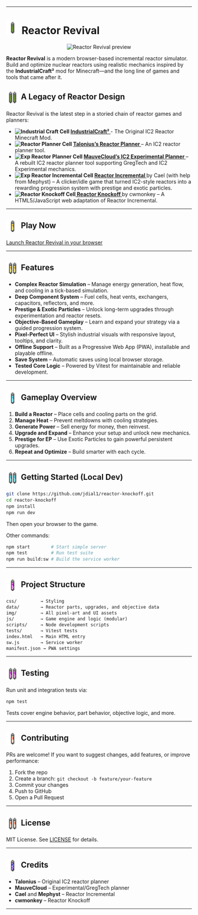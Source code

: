 
---
# <img src="https://github.com/jdial1/reactor-revival/blob/master/img/parts/cells/cell_1_1.png" width="35" alt="Reactor Revival icon"> Reactor Revival


<p align="center">
  <img src="https://github.com/jdial1/reactor-revival/blob/master/img/misc/preview.png" width="250" alt="Reactor Revival preview">
</p>

**Reactor Revival** is a modern browser-based incremental reactor simulator. Build and optimize nuclear reactors using realistic mechanics inspired by the **IndustrialCraft²** mod for Minecraft—and the long line of games and tools that came after it.

## <img src="https://github.com/jdial1/reactor-revival/blob/master/img/parts/cells/cell_1_2.png" width="35" alt="Reactor Revival Cell Icon" style="vertical-align: middle;">  A Legacy of Reactor Design

Reactor Revival is the latest step in a storied chain of reactor games and planners:
*  **<img src="https://wiki.industrial-craft.net/images/archive/c/cc/20120922200247%21Grid_Uranium_Cell.png" width="35" alt="Industrial Craft Cell">  [ IndustrialCraft² ](https://wiki.industrial-craft.net/index.php?title=Old_Reactor_Mechanics_and_Components)** - The Original IC2 Reactor Minecraft Mod.
*  **<img src="https://github.com/jdial1/reactor-revival/blob/master/img/misc/reactor_planner.png" width="35" alt="Reactor Planner Cell">  [ Talonius’s Reactor Planner ](https://forum.industrial-craft.net/thread/2147-new-reactor-planner-made-by-talonius/)** – An IC2 reactor planner tool.
*  **<img src="https://github.com/MauveCloud/Ic2ExpReactorPlanner/blob/master/src/assets/ic2/textures/items/reactorUraniumSimple.png?raw=true)" width="35" alt="Exp Reactor Planner Cell">  [ MauveCloud’s IC2 Experimental Planner ](https://github.com/MauveCloud/Ic2ExpReactorPlanner)** – A rebuilt IC2 reactor planner tool supporting GregTech and IC2 Experimental mechanics.
*  **<img src="https://github.com/jdial1/reactor-revival/blob/master/img/misc/reactor_incremental.png" width="35" alt="Exp Reactor Incremental Cell"> [ Reactor Incremental ](https://www.kongregate.com/games/Cael/reactor-incremental)** by Cael (with help from Mephyst) – A clicker/idle game that turned IC2-style reactors into a rewarding progression system with prestige and exotic particles.
*  **<img src="https://github.com/cwmonkey/reactor-knockoff/blob/master/img/cell_1_1.gif?raw=true" width="35" alt="Reactor Knockoff Cell">[ Reactor Knockoff ](https://github.com/cwmonkey/reactor-knockoff)** by cwmonkey – A HTML5/JavaScript web adaptation of Reactor Incremental.

---

## <img src="https://github.com/jdial1/reactor-revival/blob/master/img/parts/cells/cell_2_1.png" width="35" alt="Reactor Revival Cell Icon" style="vertical-align: middle;">  Play Now

 [Launch Reactor Revival in your browser](https://jdial1.github.io/reactor-revival/)

---

## <img src="https://github.com/jdial1/reactor-revival/blob/master/img/parts/cells/cell_2_2.png" width="35" alt="Reactor Revival Cell Icon" style="vertical-align: middle;">  Features

* **Complex Reactor Simulation** – Manage energy generation, heat flow, and cooling in a tick-based simulation.
* **Deep Component System** – Fuel cells, heat vents, exchangers, capacitors, reflectors, and more.
* **Prestige & Exotic Particles** – Unlock long-term upgrades through experimentation and reactor resets.
* **Objective-Based Gameplay** – Learn and expand your strategy via a guided progression system.
* **Pixel-Perfect UI** – Stylish industrial visuals with responsive layout, tooltips, and clarity.
* **Offline Support** – Built as a Progressive Web App (PWA), installable and playable offline.
* **Save System** – Automatic saves using local browser storage.
* **Tested Core Logic** – Powered by Vitest for maintainable and reliable development.

---

## <img src="https://github.com/jdial1/reactor-revival/blob/master/img/parts/cells/cell_3_1.png" width="35" alt="Reactor Revival Cell Icon" style="vertical-align: middle;">  Gameplay Overview

1. **Build a Reactor** – Place cells and cooling parts on the grid.
2. **Manage Heat** – Prevent meltdowns with cooling strategies.
3. **Generate Power** – Sell energy for money, then reinvest.
4. **Upgrade and Expand** – Enhance your setup and unlock new mechanics.
5. **Prestige for EP** – Use Exotic Particles to gain powerful persistent upgrades.
6. **Repeat and Optimize** – Build smarter with each cycle.
   
---

## <img src="https://github.com/jdial1/reactor-revival/blob/master/img/parts/cells/cell_3_2.png" width="35" alt="Reactor Revival Cell Icon" style="vertical-align: middle;">  Getting Started (Local Dev)

```bash
git clone https://github.com/jdial1/reactor-knockoff.git
cd reactor-knockoff
npm install
npm run dev
```

Then open your browser to the game.

Other commands:

```bash
npm start        # Start simple server
npm test         # Run test suite
npm run build:sw # Build the service worker
```

---

## <img src="https://github.com/jdial1/reactor-revival/blob/master/img/parts/cells/cell_4_1.png" width="35" alt="Reactor Revival Cell Icon" style="vertical-align: middle;">  Project Structure

```
css/         → Styling
data/        → Reactor parts, upgrades, and objective data
img/         → All pixel-art and UI assets
js/          → Game engine and logic (modular)
scripts/     → Node development scripts
tests/       → Vitest tests
index.html   → Main HTML entry
sw.js        → Service worker
manifest.json → PWA settings
```

---

## <img src="https://github.com/jdial1/reactor-revival/blob/master/img/parts/cells/cell_4_2.png" width="35" alt="Reactor Revival Cell Icon" style="vertical-align: middle;">  Testing

Run unit and integration tests via:

```bash
npm test
```

Tests cover engine behavior, part behavior, objective logic, and more.

---

## <img src="https://github.com/jdial1/reactor-revival/blob/master/img/parts/cells/cell_5_1.png" width="35" alt="Reactor Revival Cell Icon" style="vertical-align: middle;">  Contributing

PRs are welcome! If you want to suggest changes, add features, or improve performance:

1. Fork the repo
2. Create a branch: `git checkout -b feature/your-feature`
3. Commit your changes
4. Push to GitHub
5. Open a Pull Request

---

## <img src="https://github.com/jdial1/reactor-revival/blob/master/img/parts/cells/cell_5_2.png" width="35" alt="Reactor Revival Cell Icon" style="vertical-align: middle;">  License

MIT License. See [LICENSE](LICENSE) for details.

---

## <img src="https://github.com/jdial1/reactor-revival/blob/master/img/parts/cells/cell_6_1.png" width="35" alt="Reactor Revival Cell Icon" style="vertical-align: middle;">  Credits

* **Talonius** – Original IC2 reactor planner
* **MauveCloud** – Experimental/GregTech planner
* **Cael** and **Mephyst** – Reactor Incremental
* **cwmonkey** – Reactor Knockoff

---
